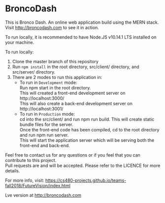 # BroncoDash

This is Bronco Dash. An online web application build using the MERN stack.   
Visit http://broncodash.com to see it in action.

To run locally, it is recommended to have Node.JS v10.14.1 LTS installed on your machine.  

To run locally:
  1. Clone the master branch of this repository  
  2. Run `npm install` in the root directory, src/client/ directory, and src/server/ directory.  
  3. There are 2 modes to run this application in:
      * To run in `Development` mode:  
          Run npm start in the root directory.  
          This will created a front-end development server on http://localhost:3000/  
          This will also create a back-end development server on http://localhost:3001/  
      * To run in `Production` mode:  
          cd into the src/client/ and run npm run build. This will create static bundle files for the server.  
          Once the front-end code has been compiled, cd to the root directory and run npm run server.  
          This will start the application server which will be serving both the front-end and back-end. 
          
      
Feel free to contact us for any questions or if you feel that you can contribute to this project.  
Pull requests are and will be accepted. Please refer to the LICENCE for more details.  

For more info, visit: https://cs480-projects.github.io/teams-fall2018/FutureVision/index.html

Lve version at http://broncodash.com
